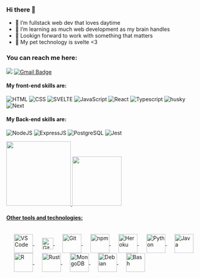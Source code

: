 
### Hi there 👋

- 🔭 I’m fullstack web dev that loves daytime
- 🌱 I’m learning as much web development as my brain handles
- 👯 Lookign forward to work with something that matters
- 💬 My pet technology is svelte <3

### You can reach me here:
[<img src="https://img.shields.io/badge/LinkedIn-0077B5?style=for-the-badge&logo=linkedin&logoColor=white" />](https://www.linkedin.com/in/yohanlopes/)
[![Gmail Badge](https://img.shields.io/badge/Gmail-D14836?style=for-the-badge&logo=gmail&logoColor=white)](mailto:yohan.rodrigues@ccc.ufcg.edu.br)


#### My **front-end** skills are:
![HTML](https://img.shields.io/badge/HTML5-E34F26?style=for-the-badge&logo=html5&logoColor=white) 
![CSS](https://img.shields.io/badge/CSS3-1572B6?style=for-the-badge&logo=css3&logoColor=white)
![SVELTE](https://img.shields.io/static/v1?label=Svelte&message=v3&color=AA1E1E&style=for-the-badge&logo=svelte)
![JavaScript](https://img.shields.io/badge/JavaScript-F7DF1E?style=for-the-badge&logo=javascript&logoColor=black)
![React](https://img.shields.io/badge/React-20232A?style=for-the-badge&logo=react&logoColor=61DAFB)
![Typescript](https://img.shields.io/badge/TypeScript-2D79C7?style=for-the-badge&logo=typescript&logoColor=white)
![husky](https://img.shields.io/badge/Cypress-182534?style=for-the-badge)
![Next](https://img.shields.io/badge/Next.JS-191919?style=for-the-badge&logo=next.js&logoColor=white)

#### My **Back-end** skills are:

![NodeJS](https://img.shields.io/badge/Node.js-43853D?style=for-the-badge&logo=node.js&logoColor=white)
![ExpressJS](https://img.shields.io/badge/Express.js-404D59?style=for-the-badge&logo=express&logoColor=white)
![PostgreSQL](https://img.shields.io/badge/PostgreSQL-316192?style=for-the-badge&logo=postgresql&logoColor=white)
![Jest](https://img.shields.io/badge/Jest-C21325?style=for-the-badge&logo=jest&logoColor=white)

<div style="display:flex; justify-content: space-between;" >
  <a href="https://github.com/Smilke">
  <img height="170em" src="https://github-readme-stats.vercel.app/api?username=YoYolops&show_icons=true&theme=dark&include_all_commits=true&count_private=true"/>
  <img height="130em" src="https://github-readme-stats.vercel.app/api/top-langs/?username=YoYolops&layout=compact&theme=dark&hide">
</div>

#### Other tools and technologies:
<div style="display: inline_block"><br>
  <img  style="margin-left: 20px" align="center" title="VS Code" alt="VS Code" width="50" src="https://cdn.jsdelivr.net/gh/devicons/devicon/icons/vscode/vscode-original.svg" />
  <img style="margin-left: 20px" align="center" title="GitHub" alt="GitHub" height="30" width="30" src="https://github.githubassets.com/favicons/favicon-dark.png">
  <img style="margin-left: 20px" align="center" title="Git" alt="Git" width="50" src="https://cdn.jsdelivr.net/gh/devicons/devicon/icons/git/git-original.svg">
  <img style="margin-left: 20px" align="center" title="yarn" alt="npm" width="50" src="https://cdn.jsdelivr.net/gh/devicons/devicon/icons/yarn/yarn-original.svg">
  <img style="margin-left: 20px" align="center" title="Heroku" alt="Heroku" width="50" src="https://cdn.jsdelivr.net/gh/devicons/devicon/icons/heroku/heroku-plain.svg" />
  <img style="margin-left: 20px" align="center" title="Python" alt="Python" width="50" src="https://cdn.jsdelivr.net/gh/devicons/devicon/icons/python/python-original.svg" />
  <img style="margin-left: 20px" align="center" title="Java" alt="Java" width="50" src="https://cdn.jsdelivr.net/gh/devicons/devicon/icons/java/java-original.svg" />
  <img style="margin-left: 20px" align="center" title="R" alt="R" width="50" src="https://cdn.jsdelivr.net/gh/devicons/devicon/icons/r/r-original.svg" />
  <img style="margin-left: 20px" align="center" title="Rust" alt="Rust" width="50" src="https://cdn.jsdelivr.net/gh/devicons/devicon/icons/rust/rust-plain.svg" />
  <img style="margin-left: 20px" align="center" title="MongoDB" alt="MongoDB" width="50" src="https://cdn.jsdelivr.net/gh/devicons/devicon/icons/mongodb/mongodb-original.svg" />
    <img style="margin-left: 20px" align="center" title="Debian" alt="Debian" width="50" src="https://cdn.jsdelivr.net/gh/devicons/devicon/icons/debian/debian-original.svg" />
      <img style="margin-left: 20px" align="center" title="Bash" alt="Bash" width="50" src="https://cdn.jsdelivr.net/gh/devicons/devicon/icons/bash/bash-original.svg" />
  <br />
  <br />
</div>
